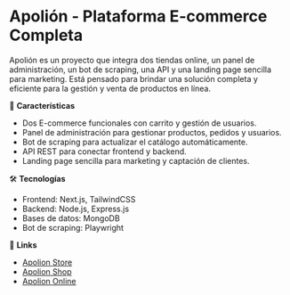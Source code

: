 # Apolión - Plataforma E-commerce Completa

Apolión es un proyecto que integra dos tiendas online, un panel de administración, un bot de scraping, una API y una landing page sencilla para marketing. Está pensado para brindar una solución completa y eficiente para la gestión y venta de productos en línea.

🚀 **Características**  
- Dos E-commerce funcionales con carrito y gestión de usuarios.  
- Panel de administración para gestionar productos, pedidos y usuarios.  
- Bot de scraping para actualizar el catálogo automáticamente.  
- API REST para conectar frontend y backend.  
- Landing page sencilla para marketing y captación de clientes.

🛠️ **Tecnologías**  
- Frontend: Next.js, TailwindCSS  
- Backend: Node.js, Express.js  
- Bases de datos: MongoDB  
- Bot de scraping: Playwright

🔗 **Links**  
- [Apolion Store](https://www.apolion.store)  
- [Apolion Shop](https://www.apolion.shop)  
- [Apolion Online](https://www.apolion.online)
